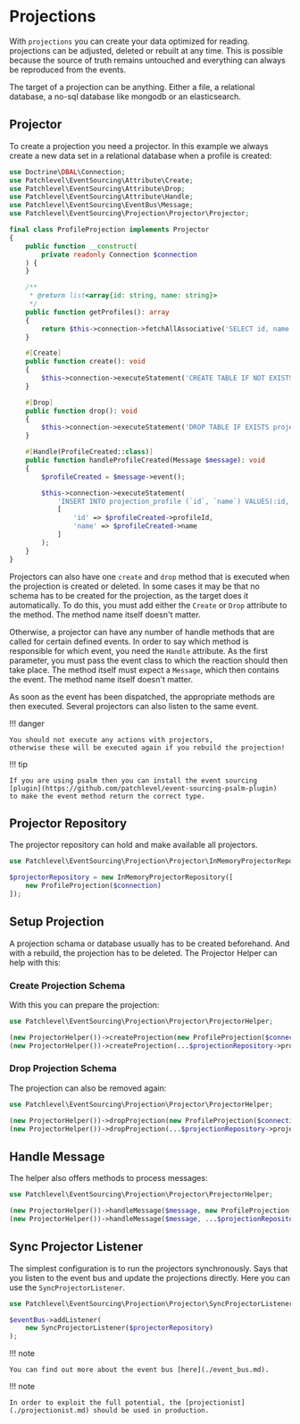 # Projections

With `projections` you can create your data optimized for reading.
projections can be adjusted, deleted or rebuilt at any time.
This is possible because the source of truth remains untouched
and everything can always be reproduced from the events.

The target of a projection can be anything.
Either a file, a relational database, a no-sql database like mongodb or an elasticsearch.

## Projector

To create a projection you need a projector.
In this example we always create a new data set in a relational database when a profile is created:

```php
use Doctrine\DBAL\Connection;
use Patchlevel\EventSourcing\Attribute\Create;
use Patchlevel\EventSourcing\Attribute\Drop;
use Patchlevel\EventSourcing\Attribute\Handle;
use Patchlevel\EventSourcing\EventBus\Message;
use Patchlevel\EventSourcing\Projection\Projector\Projector;

final class ProfileProjection implements Projector
{
    public function __construct(
        private readonly Connection $connection
    ) {
    }

    /**
     * @return list<array{id: string, name: string}>
     */
    public function getProfiles(): array
    {
        return $this->connection->fetchAllAssociative('SELECT id, name FROM projection_profile;');
    }

    #[Create]
    public function create(): void
    {
        $this->connection->executeStatement('CREATE TABLE IF NOT EXISTS projection_profile (id VARCHAR PRIMARY KEY, name VARCHAR NOT NULL);');
    }

    #[Drop]
    public function drop(): void
    {
        $this->connection->executeStatement('DROP TABLE IF EXISTS projection_profile;');
    }

    #[Handle(ProfileCreated::class)]
    public function handleProfileCreated(Message $message): void
    {
        $profileCreated = $message->event();

        $this->connection->executeStatement(
            'INSERT INTO projection_profile (`id`, `name`) VALUES(:id, :name);',
            [
                'id' => $profileCreated->profileId,
                'name' => $profileCreated->name
            ]
        );
    }
}
```

Projectors can also have one `create` and `drop` method that is executed when the projection is created or deleted.
In some cases it may be that no schema has to be created for the projection, as the target does it automatically.
To do this, you must add either the `Create` or `Drop` attribute to the method. The method name itself doesn't matter.

Otherwise, a projector can have any number of handle methods that are called for certain defined events.
In order to say which method is responsible for which event, you need the `Handle` attribute.
As the first parameter, you must pass the event class to which the reaction should then take place.
The method itself must expect a `Message`, which then contains the event. The method name itself doesn't matter.

As soon as the event has been dispatched, the appropriate methods are then executed.
Several projectors can also listen to the same event.

!!! danger

    You should not execute any actions with projectors,
    otherwise these will be executed again if you rebuild the projection!

!!! tip

    If you are using psalm then you can install the event sourcing [plugin](https://github.com/patchlevel/event-sourcing-psalm-plugin)
    to make the event method return the correct type.

## Projector Repository

The projector repository can hold and make available all projectors.

```php
use Patchlevel\EventSourcing\Projection\Projector\InMemoryProjectorRepository;

$projectorRepository = new InMemoryProjectorRepository([
    new ProfileProjection($connection)
]);
```

## Setup Projection

A projection schama or database usually has to be created beforehand.
And with a rebuild, the projection has to be deleted.
The Projector Helper can help with this:

### Create Projection Schema

With this you can prepare the projection:

```php
use Patchlevel\EventSourcing\Projection\Projector\ProjectorHelper;

(new ProjectorHelper())->createProjection(new ProfileProjection($connection));
(new ProjectorHelper())->createProjection(...$projectionRepository->projectors());
```

### Drop Projection Schema

The projection can also be removed again:

```php
use Patchlevel\EventSourcing\Projection\Projector\ProjectorHelper;

(new ProjectorHelper())->dropProjection(new ProfileProjection($connection));
(new ProjectorHelper())->dropProjection(...$projectionRepository->projectors());
```

## Handle Message

The helper also offers methods to process messages:

```php
use Patchlevel\EventSourcing\Projection\Projector\ProjectorHelper;

(new ProjectorHelper())->handleMessage($message, new ProfileProjection($connection));
(new ProjectorHelper())->handleMessage($message, ...$projectionRepository->projectors());
```

## Sync Projector Listener

The simplest configuration is to run the projectors synchronously.
Says that you listen to the event bus and update the projections directly.
Here you can use the `SyncProjectorListener`.

```php
use Patchlevel\EventSourcing\Projection\Projector\SyncProjectorListener;

$eventBus->addListener(
    new SyncProjectorListener($projectorRepository)
);
```

!!! note

    You can find out more about the event bus [here](./event_bus.md).

!!! note

    In order to exploit the full potential, the [projectionist](./projectionist.md) should be used in production.
